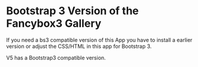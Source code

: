 # Bootstrap 3 Version of the Fancybox3 Gallery

If you need a bs3 compatible version of this App
you have to install a earlier version or adjust the CSS/HTML in this app for Bootstrap 3.

V5 has a Bootstrap3 compatible version.
